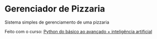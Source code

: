 # Gerenciador de Pizzaria

Sistema simples de gerenciamento de uma pizzaria

Feito com o curso: [Python do básico ao avançado + inteligência artificial](https://www.udemy.com/course/python-do-basico-ao-avancado-inteligencia-artificial/)
